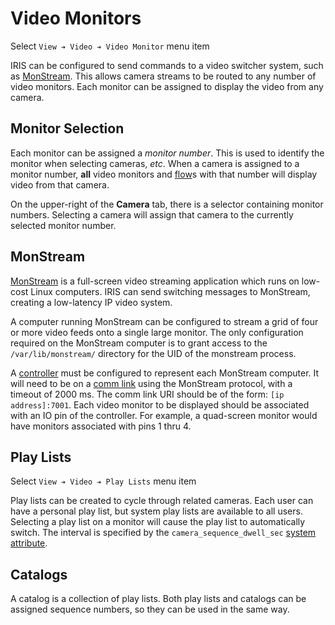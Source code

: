 # Video Monitors

Select `View ➔ Video ➔ Video Monitor` menu item

IRIS can be configured to send commands to a video switcher system, such as
[MonStream].  This allows camera streams to be routed to any number of video
monitors.  Each monitor can be assigned to display the video from any camera.

## Monitor Selection

Each monitor can be assigned a _monitor number_.  This is used to identify the
monitor when selecting cameras, _etc_.  When a camera is assigned to a monitor
number, **all** video monitors and [flow]s with that number will display video
from that camera.

On the upper-right of the **Camera** tab, there is a selector containing monitor
numbers.  Selecting a camera will assign that camera to the currently selected
monitor number.

## MonStream

[MonStream] is a full-screen video streaming application which runs on low-cost
Linux computers.  IRIS can send switching messages to MonStream, creating a
low-latency IP video system.

A computer running MonStream can be configured to stream a grid of four or more
video feeds onto a single large monitor.  The only configuration required on the
MonStream computer is to grant access to the `/var/lib/monstream/` directory for
the UID of the monstream process.

A [controller] must be configured to represent each MonStream computer.  It will
need to be on a [comm link] using the MonStream protocol, with a timeout of 2000
ms.  The comm link URI should be of the form: `[ip address]:7001`.  Each video
monitor to be displayed should be associated with an IO pin of the controller.
For example, a quad-screen monitor would have monitors associated with pins 1
thru 4.

## Play Lists

Select `View ➔ Video ➔ Play Lists` menu item

Play lists can be created to cycle through related cameras.  Each user can have
a personal play list, but system play lists are available to all users.
Selecting a play list on a monitor will cause the play list to automatically
switch.  The interval is specified by the `camera_sequence_dwell_sec`
[system attribute].

## Catalogs

A catalog is a collection of play lists.  Both play lists and catalogs can be
assigned sequence numbers, so they can be used in the same way.


[comm link]: comm_links.html
[controller]: controllers.html
[flow]: flows.html
[MonStream]: https://github.com/mnit-rtmc/monstream
[system attribute]: system_attributes.html
